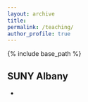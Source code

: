 ```yaml
---
layout: archive
title: 
permalink: /teaching/
author_profile: true
---
```


{% include base_path %}

SUNY Albany
---
 - 
